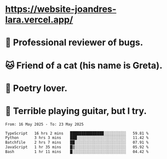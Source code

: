 # https://website-joandres-lara.vercel.app/
# 🐛 Professional reviewer of bugs.
# 🐱 Friend of a cat (his name is Greta).
# 📜 Poetry lover.
# 🎸 Terrible playing guitar, but I try.

<!--START_SECTION:waka-->

```txt
From: 16 May 2025 - To: 23 May 2025

TypeScript   16 hrs 2 mins   ███████████████░░░░░░░░░░   59.81 %
Python       3 hrs 3 mins    ███░░░░░░░░░░░░░░░░░░░░░░   11.42 %
Batchfile    2 hrs 7 mins    ██░░░░░░░░░░░░░░░░░░░░░░░   07.91 %
JavaScript   1 hr 35 mins    █▒░░░░░░░░░░░░░░░░░░░░░░░   05.92 %
Bash         1 hr 11 mins    █░░░░░░░░░░░░░░░░░░░░░░░░   04.42 %
```

<!--END_SECTION:waka-->
